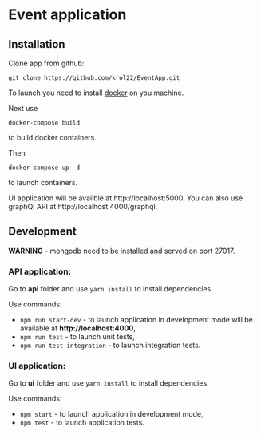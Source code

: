 # Event application




## Installation

Clone app from github:

```
git clone https://github.com/krol22/EventApp.git
```

To launch you need to install [docker](https://www.docker.com/) on you machine.

Next use
```
docker-compose build
```
to build docker containers.

Then
```
docker-compose up -d 
```
to launch containers.


UI application will be availble at http://localhost:5000.
You can also use graphQl API at http://localhost:4000/graphql.


## Development

**WARNING** - mongodb need to be installed and served on port 27017.

### API application:

Go to **api** folder and use `yarn install` to install dependencies. 

Use commands: 

- `npm run start-dev` - to launch application in development mode will be available at **http://localhost:4000**,
- `npm run test` - to launch unit tests,
- `npm run test-integration` - to launch integration tests.

### UI application:
 
Go to **ui** folder and use `yarn install` to install dependencies.

Use commands:

- `npm start` - to launch application in development mode,
- `npm test` - to launch application tests.









